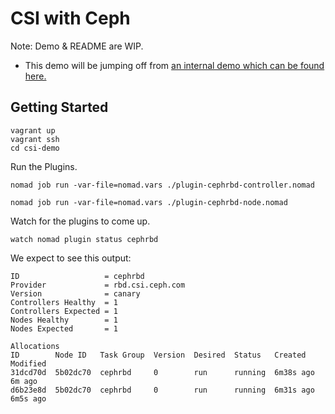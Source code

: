 # CSI with Ceph
Note: Demo & README are WIP. 
* This demo will be jumping off from [an internal demo which can be found here.](https://github.com/hashicorp/nomad/tree/main/demo/csi/ceph-csi-plugin)

## Getting Started
```
vagrant up
vagrant ssh
cd csi-demo
```

Run the Plugins.

```
nomad job run -var-file=nomad.vars ./plugin-cephrbd-controller.nomad

nomad job run -var-file=nomad.vars ./plugin-cephrbd-node.nomad
```

Watch for the plugins to come up. 

```
watch nomad plugin status cephrbd
```

We expect to see this output:

```
ID                   = cephrbd
Provider             = rbd.csi.ceph.com
Version              = canary
Controllers Healthy  = 1
Controllers Expected = 1
Nodes Healthy        = 1
Nodes Expected       = 1

Allocations
ID        Node ID   Task Group  Version  Desired  Status   Created    Modified
31dcd70d  5b02dc70  cephrbd     0        run      running  6m38s ago  6m ago
d6b23e8d  5b02dc70  cephrbd     0        run      running  6m31s ago  6m5s ago
```